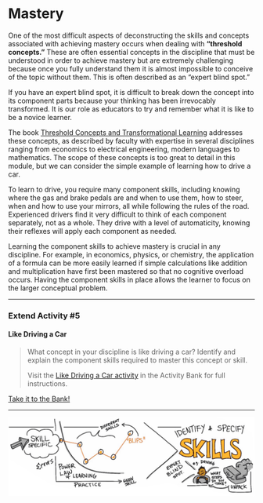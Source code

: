 # Mastery

One of the most difficult aspects of deconstructing the skills and concepts associated with achieving mastery occurs when dealing with **“threshold concepts.”** These are often essential concepts in the discipline that must be understood in order to achieve mastery but are extremely challenging because once you fully understand them it is almost impossible to conceive of the topic without them. This is often described as an “expert blind spot.”

If you have an expert blind spot, it is difficult to break down the concept into its component parts because your thinking has been irrevocably transformed. It is our role as educators to try and remember what it is like to be a novice learner.

The book [Threshold Concepts and Transformational Learning](https://waikato.primo.exlibrisgroup.com/permalink/64WAIKATO_INST/10hutka/alma9917500433203401) addresses these concepts, as described by faculty with expertise in several disciplines ranging from economics to electrical engineering, modern languages to mathematics. The scope of these concepts is too great to detail in this module, but we can consider the simple example of learning how to drive a car.

To learn to drive, you require many component skills, including knowing where the gas and brake pedals are and when to use them, how to steer, when and how to use your mirrors, all while following the rules of the road. Experienced drivers find it very difficult to think of each component separately, not as a whole. They drive with a level of automaticity, knowing their reflexes will apply each component as needed.

Learning the component skills to achieve mastery is crucial in any discipline. For example, in economics, physics, or chemistry, the application of a formula can be more easily learned if simple calculations like addition and multiplication have first been mastered so that no cognitive overload occurs. Having the component skills in place allows the learner to focus on the larger conceptual problem.

---
### Extend Activity #5
#### Like Driving a Car
>
>What concept in your discipline is like driving a car? Identify and explain the component skills required to master this concept or skill.
>
>Visit the [Like Driving a Car activity](https://elearn.waikato.ac.nz/mod/forum/view.php?id=1601368) in the Activity Bank for full instructions.
>

[Take it to the Bank!](https://elearn.waikato.ac.nz/mod/forum/view.php?id=1601368 ':class=button')

***

![What skills are required to master a concept or skill?  Describe all the specific skills and provide ways for students to practice these skills.](images/teacher-for-learning-mastery-skills.jpg)
